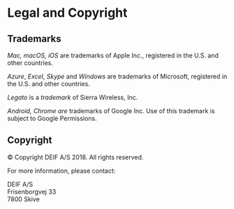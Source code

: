 # Legal and Copyright

## Trademarks

_Mac, macOS, iOS_ are trademarks of Apple Inc., registered in the U.S. and other countries.

_Azure_, _Excel_, _Skype_ and _Windows_ are trademarks of Microsoft, registered in the U.S. and other countries.

_Legato_ is a _trademark_ of Sierra Wireless, Inc.

_Android, Chrome are_ trademarks of Google Inc. Use of this trademark is subject to Google Permissions.

## Copyright

© Copyright DEIF A/S 2018. All rights reserved.



For more information, please contact:

DEIF A/S  
Frisenborgvej 33  
7800 Skive



